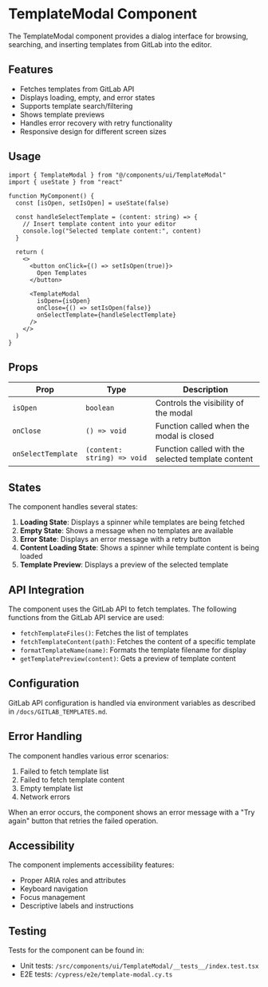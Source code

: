 # TemplateModal Component

The TemplateModal component provides a dialog interface for browsing, searching, and inserting templates from GitLab into the editor.

## Features

- Fetches templates from GitLab API
- Displays loading, empty, and error states
- Supports template search/filtering
- Shows template previews
- Handles error recovery with retry functionality
- Responsive design for different screen sizes

## Usage

```tsx
import { TemplateModal } from "@/components/ui/TemplateModal"
import { useState } from "react"

function MyComponent() {
  const [isOpen, setIsOpen] = useState(false)
  
  const handleSelectTemplate = (content: string) => {
    // Insert template content into your editor
    console.log("Selected template content:", content)
  }
  
  return (
    <>
      <button onClick={() => setIsOpen(true)}>
        Open Templates
      </button>
      
      <TemplateModal 
        isOpen={isOpen}
        onClose={() => setIsOpen(false)}
        onSelectTemplate={handleSelectTemplate}
      />
    </>
  )
}
```

## Props

| Prop | Type | Description |
|------|------|-------------|
| `isOpen` | `boolean` | Controls the visibility of the modal |
| `onClose` | `() => void` | Function called when the modal is closed |
| `onSelectTemplate` | `(content: string) => void` | Function called with the selected template content |

## States

The component handles several states:

1. **Loading State**: Displays a spinner while templates are being fetched
2. **Empty State**: Shows a message when no templates are available
3. **Error State**: Displays an error message with a retry button
4. **Content Loading State**: Shows a spinner while template content is being loaded
5. **Template Preview**: Displays a preview of the selected template

## API Integration

The component uses the GitLab API to fetch templates. The following functions from the GitLab API service are used:

- `fetchTemplateFiles()`: Fetches the list of templates
- `fetchTemplateContent(path)`: Fetches the content of a specific template
- `formatTemplateName(name)`: Formats the template filename for display
- `getTemplatePreview(content)`: Gets a preview of template content

## Configuration

GitLab API configuration is handled via environment variables as described in `/docs/GITLAB_TEMPLATES.md`.

## Error Handling

The component handles various error scenarios:

1. Failed to fetch template list
2. Failed to fetch template content
3. Empty template list
4. Network errors

When an error occurs, the component shows an error message with a "Try again" button that retries the failed operation.

## Accessibility

The component implements accessibility features:

- Proper ARIA roles and attributes
- Keyboard navigation
- Focus management
- Descriptive labels and instructions

## Testing

Tests for the component can be found in:
- Unit tests: `/src/components/ui/TemplateModal/__tests__/index.test.tsx`
- E2E tests: `/cypress/e2e/template-modal.cy.ts`